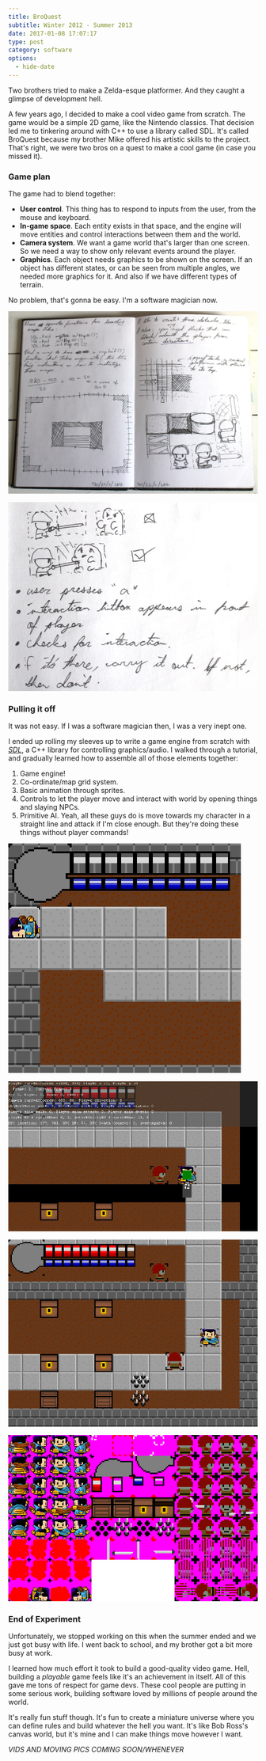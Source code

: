 ```yaml
---
title: BroQuest
subtitle: Winter 2012 - Summer 2013
date: 2017-01-08 17:07:17
type: post
category: software
options:
  - hide-date
---
```


Two brothers tried to make a Zelda-esque platformer. And they caught a glimpse of development hell. <!-- more -->

A few years ago, I decided to make a cool video game from scratch. The game would be a simple 2D game, like the Nintendo classics. That decision led me to tinkering around with C++ to use a library called SDL. It's called BroQuest because my brother Mike offered his artistic skills to the project. That's right, we were two bros on a quest to make a cool game (in case you missed it).

### Game plan

The game had to blend together:

+ **User control**. This thing has to respond to inputs from the user, from the mouse and keyboard.
+ **In-game space**. Each entity exists in that space, and the engine will move entities and control interactions between them and the world.
+ **Camera system**. We want a game world that's larger than one screen. So we need a way to show only relevant events around the player.
+ **Graphics**. Each object needs graphics to be shown on the screen. If an object has different states, or can be seen from multiple angles, we needed more graphics for it. And also if we have different types of terrain.

No problem, that's gonna be easy. I'm a software magician now.

![yep yep yep](./broquest-sketch-01.jpg "yep yep")

![yep yep yep](./broquest-sketch-02.jpg "yep yep")

### Pulling it off

It was not easy. If I was a software magician then, I was a very inept one.

I ended up rolling my sleeves up to write a game engine from scratch with [*SDL*](https://www.libsdl.org/), a C++ library for controlling graphics/audio. I walked through a tutorial, and gradually learned how to assemble all of those elements together:

1. Game engine!
1. Co-ordinate/map grid system.
1. Basic animation through sprites.
1. Controls to let the player move and interact with world by opening things and slaying NPCs.
1. Primitive AI. Yeah, all these guys do is move towards my character in a straight line and attack if I'm close enough. But they're doing these things without player commands!

![yep yep yep](./broquest-dead.jpg "yep yep")

![yep yep yep](./broquest-debug.jpg "yep yep")

![yep yep yep](./broquest-01.jpg "yep yep")

![yep yep yep](./broquest-spritesheet.png "yep yep")

### End of Experiment

Unfortunately, we stopped working on this when the summer ended and we just got busy with life. I went back to school, and my brother got a bit more busy at work.

I learned how much effort it took to build a good-quality video game. Hell, building a _playable_ game feels like it's an achievement in itself. All of this gave me tons of respect for game devs. These cool people are putting in some serious work, building software loved by millions of people around the world.

It's really fun stuff though. It's fun to create a miniature universe where you can define rules and build whatever the hell you want. It's like Bob Ross's canvas world, but it's mine and I can make things move however I want.

*VIDS AND MOVING PICS COMING SOON/WHENEVER*
